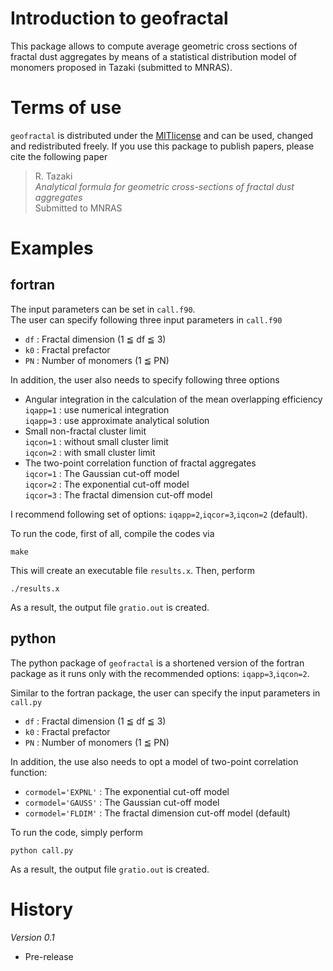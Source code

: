 # Introduction to geofractal

This package allows to compute average geometric cross sections of fractal dust aggregates 
by means of a statistical distribution model of monomers proposed in Tazaki (submitted to MNRAS).  

# Terms of use

`geofractal` is distributed under the [MITlicense](https://opensource.org/licenses/MIT) and can be used, changed
and redistributed freely. If you use this package to publish papers, please cite the following paper

> R. Tazaki  
> *Analytical formula for geometric cross-sections of fractal dust aggregates*  
> Submitted to MNRAS  


# Examples 

## fortran 

The input parameters can be set in `call.f90`.  
The user can specify following three input parameters in `call.f90`
- `df` : Fractal dimension (1 ≦ df ≦ 3)
- `k0` : Fractal prefactor
- `PN` : Number of monomers (1 ≦ PN)

In addition, the user also needs to specify following three options

- Angular integration in the calculation of the mean overlapping efficiency  
	`iqapp=1` : use numerical integration  
	`iqapp=3` : use approximate analytical solution   
- Small non-fractal cluster limit  
	`iqcon=1` : without small cluster limit  
	`iqcon=2` : with small cluster limit  
- The two-point correlation function of fractal aggregates  
 	`iqcor=1` : The Gaussian cut-off model  
	`iqcor=2` : The exponential cut-off model  
	`iqcor=3` : The fractal dimension cut-off model  
	
I recommend following set of options: `iqapp=2`,`iqcor=3`,`iqcon=2` (default).  

To run the code, first of all, compile the codes via
```
make
```
This will create an executable file `results.x`. Then, perform
```
./results.x
```
As a result, the output file `gratio.out` is created. 

## python 

The python package of `geofractal` is a shortened version of the fortran package as it runs only with the recommended options: `iqapp=3`,`iqcon=2`.

Similar to the fortran package, the user can specify the input parameters in `call.py`
- `df` : Fractal dimension (1 ≦ df ≦ 3)
- `k0` : Fractal prefactor
- `PN` : Number of monomers (1 ≦ PN)

In addition, the use also needs to opt a model of two-point correlation function:  
- `cormodel='EXPNL'` :  The exponential cut-off model  
- `cormodel='GAUSS'` :  The Gaussian cut-off model  
- `cormodel='FLDIM'` :  The fractal dimension cut-off model (default)

To run the code, simply perform
```
python call.py
```
As a result, the output file `gratio.out` is created. 


# History

*Version 0.1*
- Pre-release
